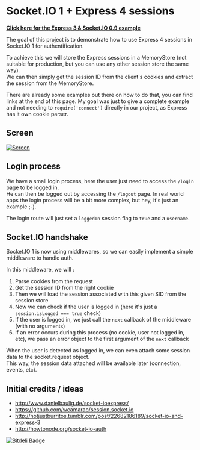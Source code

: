 # Socket.IO 1 + Express 4 sessions

[**Click here for the Express 3 & Socket.IO 0.9 example**](https://github.com/leeroybrun/socketio-express-sessions/tree/socketio0.9-express3)

The goal of this project is to demonstrate how to use Express 4 sessions in Socket.IO 1 for authentification.

To achieve this we will store the Express sessions in a MemoryStore (not suitable for production, but you can use any other session store the same way).  
We can then simply get the session ID from the client's cookies and extract the session from the MemoryStore.

There are already some examples out there on how to do that, you can find links at the end of this page.
My goal was just to give a complete example and not needing to `require('connect')` directly in our project, as Express has it own cookie parser.

## Screen

[![Screen](https://raw.github.com/leeroybrun/socketio-express-sessions/master/screen.jpg)](https://raw.github.com/leeroybrun/socketio-express-sessions/master/screen.jpg)

## Login process

We have a small login process, here the user just need to access the `/login` page to be logged in.  
He can then be logged out by accessing the `/logout` page.
In real world apps the login process will be a bit more complex, but hey, it's just an example ;-).

The login route will just set a `loggedIn` session flag to `true` and a `username`.

## Socket.IO handshake

Socket.IO 1 is now using middlewares, so we can easily implement a simple middleware to handle auth.

In this middleware, we will :

1. Parse cookies from the request
2. Get the session ID from the right cookie
3. Then we will load the session associated with this given SID from the session store
4. Now we can check if the user is logged in (here it's just a `session.isLogged === true` check)
5. If the user is logged in, we just call the `next` callback of the middleware (with no arguments)
6. If an error occurs during this process (no cookie, user not logged in, etc), we pass an error object to the first argument of the `next` callback

When the user is detected as logged in, we can even attach some session data to the socket.request object.  
This way, the session data attached will be available later (connection, events, etc).

## Initial credits / ideas
- http://www.danielbaulig.de/socket-ioexpress/
- https://github.com/wcamarao/session.socket.io
- http://notjustburritos.tumblr.com/post/22682186189/socket-io-and-express-3
- http://howtonode.org/socket-io-auth

[![Bitdeli Badge](https://d2weczhvl823v0.cloudfront.net/leeroybrun/socketio-express-sessions/trend.png)](https://bitdeli.com/free "Bitdeli Badge")
